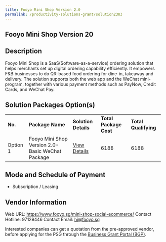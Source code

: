 ```yaml
---
title: Fooyo Mini Shop Version 2.0
permalink: /productivity-solutions-grant/solution2303
---
```


## Fooyo Mini Shop Version 20

## Description

Fooyo Mini Shop is a SaaS(Software-as-a-service) ordering solution that helps merchants set up digital ordering capability efficiently. It empowers F&B businesses to do QR-based food ordering for dine-in, takeaway and delivery. The solution supports both the web app and the WeChat mini-program, together with various payment methods such as PayNow, Credit Cards, and WeChat Pay.

## Solution Packages Option(s)

<table>
<tr>
<td><b>No.</b></td>
<td><b>Package Name</b></td>
<td><b>Solution Details</b></td>
<td><b>Total Package Cost</b></td>
<td><b>Total Qualifying</b></td>
</tr>
<tr>
<td>Option 1</td>
<td>Fooyo Mini Shop Version 2.0-Basic WeChat Package</td>
<td><a href='https://www.gobusiness.gov.sg/images/psg/Fooyo_20200531_Desensitised_Annex_3_Part_1.pdf'>View Details</a></td>
<td>6188</td>
<td>6188</td>
</tr>
</table>

## Mode and Schedule of Payment

 - Subscription / Leasing

## Vendor Information

 Web URL: https://www.fooyo.sg/mini-shop-social-ecommerce/ 
Contact Hotline: 97129446 
Contact Email: hi@fooyo.sg 


Interested companies can get a quotation from the pre-approved vendor, before applying for the PSG through the <a href='https://www.businessgrants.gov.sg/'>Business Grant Portal (BGP)</a>.
